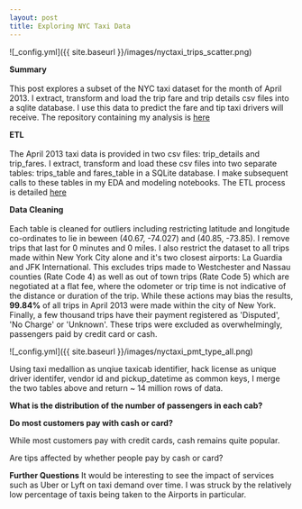 ```yaml
---
layout: post
title: Exploring NYC Taxi Data
---
```



![_config.yml]({{ site.baseurl }}/images/nyctaxi_trips_scatter.png)

**Summary**  <br />  <br />  This post explores a subset of the NYC taxi dataset for the month of April 2013. I extract, transform and load the trip fare and trip details csv files into a sqlite database. I use this data to predict the fare and tip taxi drivers will receive. The repository containing my analysis is [here](https://github.com/factorwonk/nyctaxifare)

**ETL**  <br />  <br />  The April 2013 taxi data is provided in two csv files: trip_details and trip_fares. I extract, transform and load these csv files into two separate tables: trips_table and fares_table in a SQLite database. I make subsequent calls to these tables in my EDA and modeling notebooks. The ETL process is detailed [here](https://github.com/factorwonk/nyctaxifare/blob/master/nyctaxi_createdb.ipynb)

**Data Cleaning**   <br />  <br />  Each table is cleaned for outliers including restricting latitude and longitude co-ordinates to lie in beween (40.67, -74.027) and (40.85, -73.85). I remove trips that last for 0 minutes and 0 miles. I also restrict the dataset to all trips made within New York City alone and it's two closest airports: La Guardia and JFK International. This excludes trips made to Westchester and Nassau counties (Rate Code 4) as well as out of town trips (Rate Code 5) which are negotiated at a flat fee, where the odometer or trip time is not indicative of the distance or duration of the trip. While these actions may bias the results, **99.84%** of all trips in April 2013 were made within the city of New York. Finally, a few thousand trips have their payment registered as 'Disputed', 'No Charge' or 'Unknown'. These trips were excluded as overwhelmingly, passengers paid by credit card or cash.

![_config.yml]({{ site.baseurl }}/images/nyctaxi_pmt_type_all.png)

Using taxi medallion as unqiue taxicab identifier, hack license as unique driver identifer, vendor id and pickup_datetime as common keys, I merge the two tables above and return ~ 14 million rows of data.

**What is the distribution of the number of passengers in each cab?**


**Do most customers pay with cash or card?** 

While most customers pay with credit cards, cash remains quite popular.


Are tips affected by whether people pay by cash or card?


**Further Questions**
It would be interesting to see the impact of services such as Uber or Lyft on taxi demand over time. I was struck by the relatively low percentage of taxis being taken to the Airports in particular.


